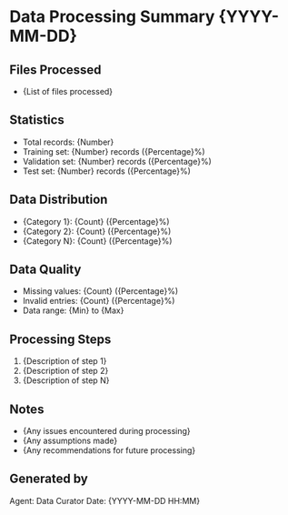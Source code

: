 # Data Processing Summary {YYYY-MM-DD}

## Files Processed
- {List of files processed}

## Statistics
- Total records: {Number}
- Training set: {Number} records ({Percentage}%)
- Validation set: {Number} records ({Percentage}%)
- Test set: {Number} records ({Percentage}%)

## Data Distribution
- {Category 1}: {Count} ({Percentage}%)
- {Category 2}: {Count} ({Percentage}%)
- {Category N}: {Count} ({Percentage}%)

## Data Quality
- Missing values: {Count} ({Percentage}%)
- Invalid entries: {Count} ({Percentage}%)
- Data range: {Min} to {Max}

## Processing Steps
1. {Description of step 1}
2. {Description of step 2}
3. {Description of step N}

## Notes
- {Any issues encountered during processing}
- {Any assumptions made}
- {Any recommendations for future processing}

## Generated by
Agent: Data Curator
Date: {YYYY-MM-DD HH:MM}